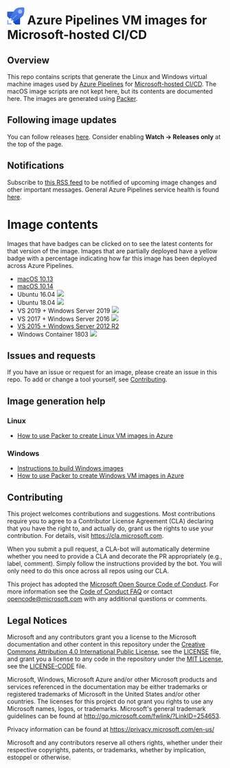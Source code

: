 
# ![Azure Pipelines](/help/resources/DevOpsIconPipelines40.png "Azure Pipelines") Azure Pipelines VM images for Microsoft-hosted CI/CD

## Overview

This repo contains scripts that generate the Linux and Windows virtual machine images used by [Azure Pipelines](https://azure.microsoft.com/en-us/services/devops/pipelines/?nav=min) for [Microsoft-hosted CI/CD](https://docs.microsoft.com/en-us/azure/devops/pipelines/agents/hosted?view=vsts&tabs=yaml). The macOS image scripts are not kept here, but its contents are documented here. The images are generated using [Packer](https://www.packer.io/).

## Following image updates
You can follow releases [here](https://github.com/Microsoft/azure-pipelines-image-generation/releases). Consider enabling **Watch -> Releases only** at the top of the page.

## Notifications
Subscribe to [this RSS feed](https://microsoft.github.io/azure-pipelines-image-generation/) to be notified of upcoming image changes and other important messages. General Azure Pipelines service health is found [here](https://status.dev.azure.com/).

# Image contents
Images that have badges can be clicked on to see the latest contents for that version of the image.
Images that are partially deployed have a yellow badge with a percentage indicating how far this image has been deployed across Azure Pipelines.

- [macOS 10.13](images/macos/macos-10.13-Readme.md)
- [macOS 10.14](images/macos/macos-10.14-Readme.md)
- Ubuntu 16.04 [![](https://aka.ms/image_gen_status?imageName=Ubuntu16&badge=1&azp=1)](https://aka.ms/image_gen_status?imageName=Ubuntu16&redirect=1&azp=1)
- Ubuntu 18.04 [![](https://aka.ms/image_gen_status?imageName=Ubuntu18&badge=1&azp=1)](https://aka.ms/image_gen_status?imageName=Ubuntu18&redirect=1&azp=1)
- VS 2019 + Windows Server 2019 [![](https://aka.ms/image_gen_status?imageName=windows-2019-vs2019&badge=1&azp=1)](https://aka.ms/image_gen_status?imageName=windows-2019-vs2019&redirect=1&azp=1)
- VS 2017 + Windows Server 2016 [![](https://aka.ms/image_gen_status?imageName=VS2017&badge=1&azp=1)](https://aka.ms/image_gen_status?imageName=VS2017&redirect=1&azp=1)
- [VS 2015 + Windows Server 2012 R2](images/win/Vs2015-Server2012R2-Readme.md)
- Windows Container 1803 [![](https://aka.ms/image_gen_status?imageName=WINCON&badge=1&azp=1)](https://aka.ms/image_gen_status?imageName=WINCON&redirect=1&azp=1)

## Issues and requests

If you have an issue or request for an image, please create an issue in this repo. To add or change a tool yourself, see [Contributing](#contributing).

## Image generation help

### Linux

- [How to use Packer to create Linux VM images in Azure](https://docs.microsoft.com/en-us/azure/virtual-machines/linux/build-image-with-packer)

### Windows

- [Instructions to build Windows images](/help/CreateImageAndAzureResources.md)
- [How to use Packer to create Windows VM images in Azure](https://docs.microsoft.com/en-us/azure/virtual-machines/windows/build-image-with-packer)

## Contributing

This project welcomes contributions and suggestions.  Most contributions require you to agree to a
Contributor License Agreement (CLA) declaring that you have the right to, and actually do, grant us
the rights to use your contribution. For details, visit https://cla.microsoft.com.

When you submit a pull request, a CLA-bot will automatically determine whether you need to provide
a CLA and decorate the PR appropriately (e.g., label, comment). Simply follow the instructions
provided by the bot. You will only need to do this once across all repos using our CLA.

This project has adopted the [Microsoft Open Source Code of Conduct](https://opensource.microsoft.com/codeofconduct/).
For more information see the [Code of Conduct FAQ](https://opensource.microsoft.com/codeofconduct/faq/) or
contact [opencode@microsoft.com](mailto:opencode@microsoft.com) with any additional questions or comments.

## Legal Notices

Microsoft and any contributors grant you a license to the Microsoft documentation and other content
in this repository under the [Creative Commons Attribution 4.0 International Public License](https://creativecommons.org/licenses/by/4.0/legalcode),
see the [LICENSE](LICENSE) file, and grant you a license to any code in the repository under the [MIT License](https://opensource.org/licenses/MIT), see the
[LICENSE-CODE](LICENSE-CODE) file.

Microsoft, Windows, Microsoft Azure and/or other Microsoft products and services referenced in the documentation
may be either trademarks or registered trademarks of Microsoft in the United States and/or other countries.
The licenses for this project do not grant you rights to use any Microsoft names, logos, or trademarks.
Microsoft's general trademark guidelines can be found at http://go.microsoft.com/fwlink/?LinkID=254653.

Privacy information can be found at https://privacy.microsoft.com/en-us/

Microsoft and any contributors reserve all others rights, whether under their respective copyrights, patents,
or trademarks, whether by implication, estoppel or otherwise.
